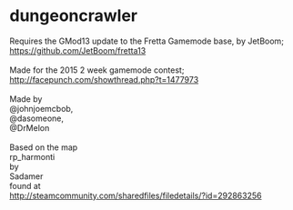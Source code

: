 # dungeoncrawler

Requires the GMod13 update to the Fretta Gamemode base, by JetBoom;\
https://github.com/JetBoom/fretta13 \
\
Made for the 2015 2 week gamemode contest;\
http://facepunch.com/showthread.php?t=1477973 \
\
Made by\
@johnjoemcbob,\
@dasomeone,\
@DrMelon\
\
Based on the map\
rp_harmonti\
by\
Sadamer\
found at\
http://steamcommunity.com/sharedfiles/filedetails/?id=292863256
